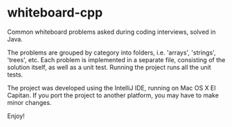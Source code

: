 # whiteboard-cpp

Common whiteboard problems asked during coding interviews,
solved in Java.

The problems are grouped by category into folders,
i.e.  'arrays', 'strings', 'trees', etc. Each problem
is implemented in a separate file, consisting of the
solution itself, as well as a unit test. Running the
project runs all the unit tests.

The project was developed using the IntelliJ IDE,
running on Mac OS X El Capitan. If you port the
project to another platform, you may have to make
minor changes.

Enjoy!
